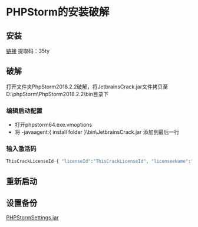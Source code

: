 # PHPStorm的安装破解

## 安装

[链接](https://pan.baidu.com/s/1GTj3KTlkkaKjKPSpp_spOQ) 提取码：35ty

## 破解

打开文件夹PhpStorm2018.2.2破解，将JetbrainsCrack.jar文件拷贝至D:\phpStorm\PhpStorm2018.2.2\bin目录下

### 编辑启动配置

- 打开phpstorm64.exe.vmoptions
- 将 -javaagent:{ install folder }\bin\JetbrainsCrack.jar 添加到最后一行

### 输入激活码

```php
ThisCrackLicenseId-{ "licenseId":"ThisCrackLicenseId", "licenseeName":"idea", "assigneeName":"", "assigneeEmail":"idea@163.com", "licenseRestriction":"For This Crack, Only Test! Please support genuine!!!", "checkConcurrentUse":false, "products":[ {"code":"II","paidUpTo":"2099-12-31"}, {"code":"DM","paidUpTo":"2099-12-31"}, {"code":"AC","paidUpTo":"2099-12-31"}, {"code":"RS0","paidUpTo":"2099-12-31"}, {"code":"WS","paidUpTo":"2099-12-31"}, {"code":"DPN","paidUpTo":"2099-12-31"}, {"code":"RC","paidUpTo":"2099-12-31"}, {"code":"PS","paidUpTo":"2099-12-31"}, {"code":"DC","paidUpTo":"2099-12-31"}, {"code":"RM","paidUpTo":"2099-12-31"}, {"code":"CL","paidUpTo":"2099-12-31"}, {"code":"PC","paidUpTo":"2099-12-31"} ], "hash":"2911276/0", "gracePeriodDays":7, "autoProlongated":false}
```

## 重新启动

## 设置备份

[PHPStormSettings.jar](/download/PHPStormSettings.jar)